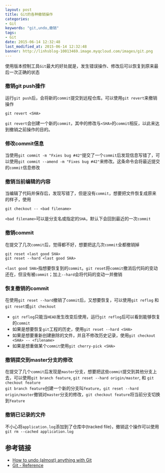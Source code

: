 ```yaml
---
layout: post
title: Git的各种撤销操作
categories: 
- Git
keywords: "git,undo,撤销"
tags:
- Git
date: 2015-06-14 12:32:48
last_modified_at: 2015-06-14 12:32:48
banner: http://linhsblog-10013469.image.myqcloud.com/images/git.png
---
```

使用版本控制工具`Git`最大的好处就是，发生错误操作、修改后可以恢复到原来最后一次正确的状态

### 撤销git push操作

运行`git push`后，会将新的`commit`提交到远程仓库。可以使用`git revert`来撤销操作

```
git revert <SHA>
```
<!--more-->
`git revert`会创建一个新的`commit`，其中的修改与`<SHA>`的`commit`相反，以此来达到撤销之前操作的目的。

### 修改commit信息

当使用`git commit -m "Fxies bug #42"`提交了一个`commit`后发现信息写错了，可以使用`git commit --amend -m "Fixes bug #42"`来修改。这条命令会将最近提交的`commit`信息修改

### 撤销当前编辑的内容

当编辑了代码并保存后，发现写错了，但是没有`commit`，想要把文件恢复成原来的样子，使用

```
git checkout -- <bad filename>
```

`<bad filename>`可以是分支名或指定的`SHA`，默认下会回到最近的一次`commit`
	
### 撤销commit

在提交了几次`commit`后，觉得都不好，想要把这几次`commit`全都撤销掉

```shell
git reset <last good SHA> 
git reset --hard <last good SHA>
```

`<last good SHA>`指想要恢复到的`commit`。`git reset`将`commit`撤消后代码的变动还在，但没有被`commit`；加上`--hard`会将代码的变动一并撤销
	
### 恢复撤销的commit

在使用`git reset --hard`撤销了`commit`后，又想要恢复，可以使用`git reflog` 和 `git reset`或`git checkout`

- `git reflog`只能当`HEAD`发生改变后使用，运行`git reflog`后可以看到能够恢复的`commit`
- 如果是想要恢复`git`工程的历史，使用`git reset --hard <SHA>`
- 如果是想要重新创建删除的文件，并且不修改历史记录，使用`git checkout <SHA> -- <filename>`
- 如果是想重做某个`commit`使用`git cherry-pick <SHA>`
	
### 撤销提交到master分支的修改

在提交了几个`commit`后发现是`master`分支，想要把这些`commit`提交到其他分支上去，可以使用`git branch feature`, `git reset --hard origin/master`, 和 `git checkout feature`<br/>
`git branch feature`创建一个新的分支叫`feature`，`git reset --hard origin/master`撤销对`master`分支的修改，`git checkout feature`将当前分支切换到`feature`

### 撤销已记录的文件

不小心将`application.log`添加到了仓库中(tracked file)，撤销这个操作可以使用`git rm --cached application.log`

## 参考链接

- [How to undo (almost) anything with Git](https://github.com/blog/2019-how-to-undo-almost-anything-with-git)
- [Git - Reference](http://git-scm.com/docs)